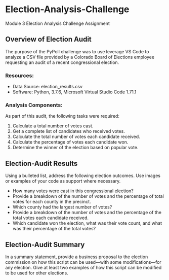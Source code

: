# Election-Analysis-Challenge
Module 3 Election Analysis Challenge Assignment
## Overview of Election Audit
The purpose of the PyPoll challenge was to use leverage VS Code to analyze a CSV file provided by a Colorado Board of Elections employee requesting an audit of a recent congressional election. 
### Resources:
- Data Source: election_results.csv
- Software: Python, 3.7.6, Microsoft Virtual Studio Code 1.71.1
### Analysis Components:
As part of this audit, the following tasks were required:
  1. Calculate a total number of votes cast.
  2. Get a complete list of candidates who received votes.
  3. Calculate the total number of votes each candidate received.
  4. Calculate the percentage of votes each candidate won.
  5. Determine the winner of the election based on popular vote.
## Election-Audit Results
Using a bulleted list, address the following election outcomes. Use images or examples of your code as support where necessary.
- How many votes were cast in this congressional election?
- Provide a breakdown of the number of votes and the percentage of total votes for each county in the precinct.
- Which county had the largest number of votes?
- Provide a breakdown of the number of votes and the percentage of the total votes each candidate received.
- Which candidate won the election, what was their vote count, and what was their percentage of the total votes?
## Election-Audit Summary
In a summary statement, provide a business proposal to the election commission on how this script can be used—with some modifications—for any election. Give at least two examples of how this script can be modified to be used for other elections.
